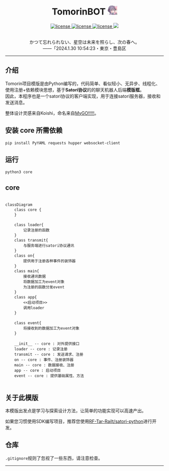 


<h1 align="center"> TomorinBOT  <img src="./DemoProject2/register/example/eg.jpg" width="30" height="30" alt="nonebot"/> </div></h1>


<p align="center">

<a href="https://github.com/kumoSleeping/TomorinBot/blob/main/core/__init__.py#L8C1-L8C22">
    <img src="https://img.shields.io/badge/TomorinBOT%20v3-blue" alt="license">
  </a>

<a href="https://github.com/kumoSleeping/TomorinBot/blob/main/LICENSE">
    <img src="https://img.shields.io/github/license/kumoSleeping/TomorinBot" alt="license">
  </a>
<a href="https://www.python.org/">
    <img src="https://img.shields.io/badge/python-3.7+-blue?logo=python&logoColor=edb641" alt="license">
  </a>

  <a href="https://satori.js.org/zh-CN/">
    <img src="https://img.shields.io/badge/Satori-v1-black?style=social">
  </a>

</p>
<p align="center">
<br>  かつて忘れられない、星空は未来を照らし、次の春へ。
<br>
――「2024.1.30 10:54:23・東京・豊島区
<br> 

***
## 介绍


Tomorin项目模版是由Python编写的，代码简单、看似轻小、无异步、线程化、使用注册+依赖模块思想，基于**Satori协议**的的聊天机器人后端**模版框**。     
因此，本程序也是一个satori协议的客户端实现，用于连接satori服务器，接收和发送消息。

整体设计灵感来自Koishi，命名来自[MyGO!!!!!](https://zh.moegirl.org.cn/MyGO!!!!!)。

## 安装 core 所需依赖

```shell
pip install PyYAML requests hupper websocket-client
```

## 运行

```shell
python3 core
```

## core


```mermaid

classDiagram
    class core { 
    }

    class loader{
        记录注册的函数
    }
    class transmit{
        与服务端进行satori协议通讯
    }
    class on{
        提供用于注册各种事件的装饰器
    }
    class main{
        接收通讯数据
        将数据加工为event对象
        为注册的函数分发event
    }
    class app{
        <<启动项目>>
        调用loader
    }

    class event{
        将接收到的数据加工为event对象
    }

    __init__ -- core : 对外提供接口
    loader -- core : 记录注册
    transmit -- core : 发送请求、注册
    on -- core : 事件、注册装饰器
    main -- core : 数据接收、注册
    app -- core : 启动项目
    event -- core : 提供基础属性、方法


```





## 关于此模版
本模版出发点是学习与探索设计方法，让简单的功能实现可以高速产出。 


如果您习惯使用SDK编写项目，推荐您使用[RF-Tar-Railt/satori-python](https://github.com/RF-Tar-Railt/satori-python/releases/tag/v0.4.0)进行开发。

## 仓库
`.gitignore`规则了忽视了一些东西，请注意检查。


------



